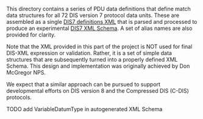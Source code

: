 This directory contains a series of PDU data definitions that define match
data structures for all 72 DIS version 7 protocol data units.  These are assembled 
as a single [DIS7 definitions XML](DIS_7_2012.xml) that is parsed and 
processed to produce an experimental [DIS7 XML Schema](../DIS_7_2012.autogenerated.xsd).
A set of alias names are also provided for clarity.

Note that the XML provided in this part of the project is NOT used for final DIS-XML expression or validation. 
Rather, it is a set of simple data structures that are subsequently turned into a properly defined XML Schema. 
This design and implementation was originally achieved by Don McGregor NPS.

We expect that a similar approach can be pursued to support developmental
efforts on DIS version 8 and the Compressed DIS (C-DIS) protocols.

TODO add VariableDatumType in autogenerated XML Schema
